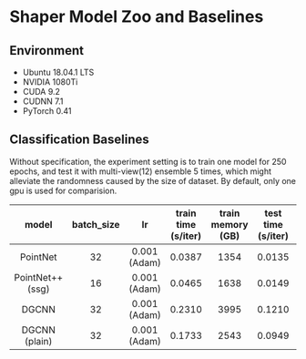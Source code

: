 # Shaper Model Zoo and Baselines

## Environment
- Ubuntu 18.04.1 LTS
- NVIDIA 1080Ti
- CUDA 9.2
- CUDNN 7.1
- PyTorch 0.41

## Classification Baselines
Without specification, the experiment setting is to train one model for 250 epochs,
and test it with multi-view(12) ensemble 5 times,
which might alleviate the randomness caused by the size of dataset.
By default, only one gpu is used for comparision.

| model | batch_size | lr | train time (s/iter) | train memory (GB) | test time (s/iter) | accuracy | comments |
|:---:|:---:|:---:|:---:|:---:|:---:|:---:|:---:|
| PointNet | 32 | 0.001 (Adam) | 0.0387 | 1354 | 0.0135 | 88.78 (0.21) | |
| PointNet++ (ssg) | 16 | 0.001 (Adam) | 0.0465 | 1638 | 0.0149 | 89.75 (0.30) | |
| DGCNN | 32 | 0.001 (Adam) | 0.2310 | 3995 | 0.1210 | 91.66 (0.16) | |
| DGCNN (plain) | 32 | 0.001 (Adam) | 0.1733 | 2543 | 0.0949 | 90.92 | w/o TNET, 1 trial |